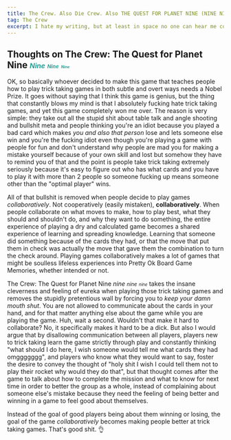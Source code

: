 ```yaml
---
title: The Crew. Also Die Crew. Also THE QUEST FOR PLANET NINE (NINE NINE NINE)
tag: The Crew
excerpt: I hate my writing, but at least in space no one can hear me complain.
---
```


## Thoughts on The Crew: The Quest for Planet Nine <span style="color:#2aa198;font-size:16px">_Nine_</span> <span style="color:#2aa198;font-size:12px">_Nine_</span> <span style="color:#2aa198;font-size:9px">_Nine_</span>

OK, so basically whoever decided to make this game that teaches people how to play trick taking games in both subtle and overt ways needs a Nobel Prize. It goes without saying that I think this game is genius, but the thing that constantly blows my mind is that I absolutely fucking hate trick taking games, and yet this game completely won me over. The reason is very simple: they take out all the stupid shit about table talk and angle shooting and bullshit meta and people thinking you're an idiot because you played a bad card which makes *you and also that person* lose and lets someone else win and you're the fucking idiot even though you're playing a game with people for fun and don't understand why people are mad you for making a mistake yourself because of your own skill and lost but somehow they have to remind you of that and the point is people take trick taking extremely seriously because it's easy to figure out who has what cards and you have to play it with more than 2 people so someone fucking up means someone other than the "optimal player" wins. 

All of that bullshit is removed when people decide to play games _collaboratively_. Not cooperatively (easily mistaken), **collaboratively**. When people collaborate on what moves to make, how to play best, what they should and shouldn't do, and why they want to do something, the entire experience of playing a dry and calculated game becomes a shared experience of learning and spreading knowledge. Learning that someone did something because of the cards they had, or that the move that put them in check was actually the move that gave them the combination to turn the check around. Playing games collaboratively makes a lot of games that might be soulless lifeless experiences into Pretty Ok Board Game Memories, whether intended or not.

The Crew: The Quest for Planet Nine <span style="font-size:14px">_nine_</span> <span style="font-size:12px">_nine_</span> <span style="font-size:10px">_nine_</span> takes the insane cleverness and feeling of eureka when playing those trick taking games and removes the stupidly pretentious wall by forcing you to _keep your damn mouth shut_. You are not allowed to communicate about the cards in your hand, and for that matter anything else about the game while you are playing the game. Huh, wait a second. Wouldn't that make it hard to collaborate? No, it specifically makes it hard to be a dick. But also I would argue that by disallowing communication between all players, players new to trick taking learn the game strictly through play and constantly thinking "what should I do here, I wish someone would tell me what cards they had omggggggg", and players who know what they would want to say, foster the desire to convey the thought of "holy shit I wish I could tell them not to play their rocket why would they do that", but that thought comes after the game to talk about how to complete the mission and what to know for next time in order to better the group as a whole, instead of complaining about someone else's mistake because they need the feeling of being better and winning in a game to feel good about themselves. 

Instead of the goal of good players being about them winning or losing, the goal of the game _collaboratively_ becomes making people better at trick taking games. That's good shit. 👌